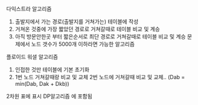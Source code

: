다익스트라 알고리즘
1. 출발지에서 가는 경로(출발지를 거쳐가는) 테이블에 작성
2. 거쳐온 것중에 가장 짧았던 경로로 거쳐갈때로 테이블 비교 및 계승
3. 아직 방문안한곳 부터 짧은순서로 최단 경로로 거쳐갈때로 테이블 비교 및 계승
문제에서 노드 갯수가 5000개 이하라면 가능한 알고리즘

플로이드 워셜 알고리즘
1. 인접한 것만 테이블에 기본 초기화
2. 1번 노드 거쳐갈때랑 비교 및 교체 2번 노드에 거쳐갈때 비교 및 교체..
(Dab = min(Dab, Dak + Dkb))

2차원 표에 표시 DP알고리즘 에 포함됨
